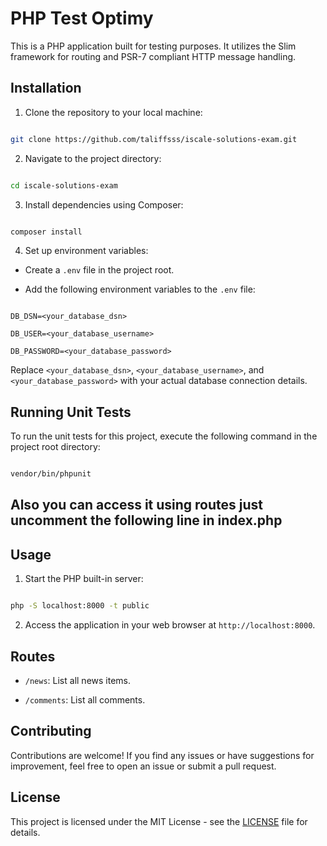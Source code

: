 # PHP Test Optimy

This is a PHP application built for testing purposes. It utilizes the Slim framework for routing and PSR-7 compliant HTTP message handling.

## Installation

1. Clone the repository to your local machine:

```bash

git clone https://github.com/taliffsss/iscale-solutions-exam.git

```

2. Navigate to the project directory:

```bash

cd iscale-solutions-exam

```

3. Install dependencies using Composer:

```bash

composer install

```

4. Set up environment variables:

- Create a `.env` file in the project root.

- Add the following environment variables to the `.env` file:

```plaintext

DB_DSN=<your_database_dsn>

DB_USER=<your_database_username>

DB_PASSWORD=<your_database_password>

```

Replace `<your_database_dsn>`, `<your_database_username>`, and `<your_database_password>` with your actual database connection details.

## Running Unit Tests

To run the unit tests for this project, execute the following command in the project root directory:

```bash

vendor/bin/phpunit

```

## Also you can access it using routes just uncomment the following line in index.php

## Usage

1. Start the PHP built-in server:

```bash

php -S localhost:8000 -t public

```

2. Access the application in your web browser at `http://localhost:8000`.

## Routes

- `/news`: List all news items.

- `/comments`: List all comments.

## Contributing

Contributions are welcome! If you find any issues or have suggestions for improvement, feel free to open an issue or submit a pull request.

## License

This project is licensed under the MIT License - see the [LICENSE](LICENSE) file for details.

